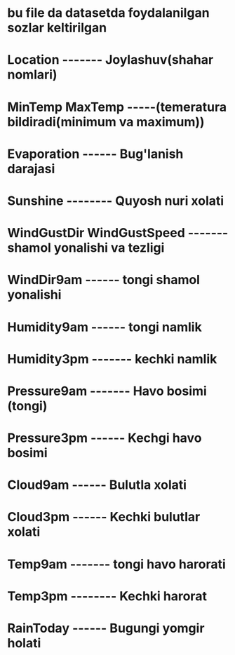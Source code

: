 # bu file da datasetda foydalanilgan sozlar keltirilgan



# Location ------- Joylashuv(shahar nomlari)
# MinTemp	MaxTemp -----(temeratura bildiradi(minimum va maximum))
# Evaporation ------ Bug'lanish darajasi
# Sunshine -------- Quyosh nuri xolati
# WindGustDir	WindGustSpeed ------- shamol yonalishi va tezligi
# WindDir9am	------  tongi shamol yonalishi
#  Humidity9am ------  tongi namlik
# Humidity3pm	------- kechki namlik
# Pressure9am	------- Havo bosimi (tongi)
# Pressure3pm	------ Kechgi havo bosimi
# Cloud9am	------  Bulutla xolati
# Cloud3pm	------ Kechki bulutlar xolati
# Temp9am	 ------- tongi havo harorati
# Temp3pm	-------- Kechki harorat
# RainToday	------ Bugungi yomgir holati